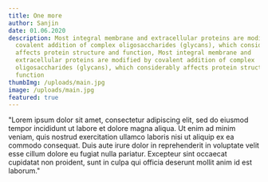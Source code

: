 ```yaml
---
title: One more
author: Sanjin
date: 01.06.2020
description: Most integral membrane and extracellular proteins are modified by
  covalent addition of complex oligosaccharides (glycans), which considerably
  affects protein structure and function, Most integral membrane and
  extracellular proteins are modified by covalent addition of complex
  oligosaccharides (glycans), which considerably affects protein structure and
  function
thumbImg: /uploads/main.jpg
image: /uploads/main.jpg
featured: true
---
```

"Lorem ipsum dolor sit amet, consectetur adipiscing elit, sed do eiusmod tempor incididunt ut labore et dolore magna aliqua. Ut enim ad minim veniam, quis nostrud exercitation ullamco laboris nisi ut aliquip ex ea commodo consequat. Duis aute irure dolor in reprehenderit in voluptate velit esse cillum dolore eu fugiat nulla pariatur. Excepteur sint occaecat cupidatat non proident, sunt in culpa qui officia deserunt mollit anim id est laborum."